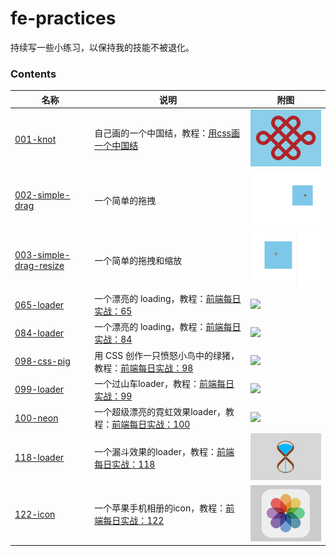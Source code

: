 # fe-practices
持续写一些小练习，以保持我的技能不被退化。

### Contents
名称 | 说明 | 附图
---- | ---- | ----
[001-knot](./001-knot) | 自己画的一个中国结，教程：[用css画一个中国结](https://segmentfault.com/a/1190000016306150) | <img src="./001-knot/001-knot.png" width=200 />
[002-simple-drag](./002-drag) | 一个简单的拖拽 | <img src="./002-drag/002-drag.gif" width=200 />
[003-simple-drag-resize](./003-drag-resize) | 一个简单的拖拽和缩放 | <img src="./003-drag-resize/003.gif" width=200 />
[065-loader](./065-loader) | 一个漂亮的 loading，教程：[前端每日实战：65](https://segmentfault.com/a/1190000015424389) | <img src="./065-loader/065-loading.gif" width=200 />
[084-loader](./084-loader) | 一个漂亮的 loading，教程：[前端每日实战：84](https://segmentfault.com/a/1190000015700996) | <img src="./084-loader/084-loader.gif" width=200 />
[098-css-pig](./098-dumb-pig) | 用 CSS 创作一只愤怒小鸟中的绿猪，教程：[前端每日实战：98](https://segmentfault.com/a/1190000015909608) | <img src="./098-dumb-pig/098-dumb-pig.png" width=200 />
[099-loader](./099-loader) | 一个过山车loader，教程：[前端每日实战：99](https://segmentfault.com/a/1190000015924973) | <img src="./099-loader/099-loader.gif" width=200 />
[100-neon](./100-neon) | 一个超级漂亮的霓虹效果loader，教程：[前端每日实战：100](https://segmentfault.com/a/1190000015939758) | <img src="./100-neon/100-neon.gif" width=200 />
[118-loader](./118-loader) | 一个漏斗效果的loader，教程：[前端每日实战：118](https://segmentfault.com/a/1190000016153878) | <img src="./118-loader/118-loader.gif" width=200 />
[122-icon](./122-icon) | 一个苹果手机相册的icon，教程：[前端每日实战：122](https://segmentfault.com/a/1190000016202268) | <img src="./122-icon/122-icon.png" width=200 />